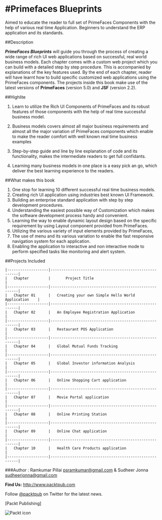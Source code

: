 #Primefaces Blueprints
=====================

Aimed to educate the reader to full set of PrimeFaces Components with the help of various real time Application.
Beginners to understand the ERP application and its standards.

##Description

***PrimeFaces Blueprints*** will guide you through the process of creating a wide range of rich UI web applications based on successful,
real world business models. Each chapter comes with a custom web project  which you can build with a detailed step by step procedure.
This is accompanied by explanations of the key features used.  By the end of each chapter, reader will have learnt how to build specific
customized web applications using the PrimeFaces components. The projects inside this book make use of the latest versions of **PrimeFaces**
(version 5.0) and **JSF** (version 2.2).

##Highlite

1. Learn to utilize the Rich UI Components of PrimeFaces and its robust  features of those components with the help of real time successful business model.

2. Business models covers almost all major business requirements and almost all the major variation of PrimeFaces components
which enable to make the reader comfort with well known real time business examples

3. Step-by-step guide and line by line explanation of code and its functionality, makes the intermediate readers to get full confidants.

4. Learning many business models in one place is a easy pick an go, which deliver the best learning experience to the readers.


##What makes this book

 1. One stop for learning 10 different successful real time business models.
 2. Creating rich UI application using industries best known UI Framework.
 3. Building an enterprise standard application with step by step development procedures.
 4. Understanding the easiest possible way of Customization which makes the software development process handy and convenient.
 5. Learning the way to enable dynamic layout design based on the specific requirement by using Layout component provided from PrimeFaces.
 6. Utilizing the various variety of input elements provided by PrimeFaces,
 7. The use of menu and its various variation to enable the fast responsive navigation system for each application.
 8. Enabling the application to interactive and non interactive mode to perform specified tasks like monitoring and alert system.


##Projects Included

    |-------------------|-------------------------------------------------------|
    |   Chapter         |       Project Title                                   |
    |-------------------|-------------------------------------------------------|
    |   Chapter 01      |	Creating your own Simple Hello World Application    |
    |-------------------|-------------------------------------------------------|
    |   Chapter 02	    |   An Employee Registration Application                |
    |-------------------|-------------------------------------------------------|
    |   Chapter 03	    |   Restaurant POS Application                          |
    |-------------------|-------------------------------------------------------|
    |   Chapter 04	    |   Global Mutual Funds Tracking                        |
    |-------------------|-------------------------------------------------------|
    |   Chapter 05	    |   Global Investor information Analysis                |
    |-------------------|-------------------------------------------------------|
    |   Chapter 06	    |   Online Shopping Cart application                    |
    |-------------------|-------------------------------------------------------|
    |   Chapter 07	    |   Movie Portal application                            |
    |-------------------|-------------------------------------------------------|
    |   Chapter 08	    |   Online Printing Station                             |
    |-------------------|-------------------------------------------------------|
    |   Chapter 09	    |   Online Chat application                             |
    |-------------------|-------------------------------------------------------|
    |   Chapter 10	    |   Health Care Products application                    |
    |-------------------|-------------------------------------------------------|


###Author : Ramkumar Pillai <psramkumar@gmail.com> & Sudheer Jonna <sudheerjonna@gmail.com>

**Find Us:** <http://www.packtpub.com>

Follow [@packtpub](http://twitter.com/packtpub) on Twitter for the latest news.

[Packt Publishing]

![Packt icon](http://upload.wikimedia.org/wikipedia/en/2/2a/PacktLogo.jpg)